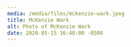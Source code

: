 ```yaml
---
media: /media/files/mckenzie-wark.jpeg
title: McKenzie Wark
alt: Photo of McKenzie Wark
date: 2020-05-15 16:48:00 -0500
---
```

